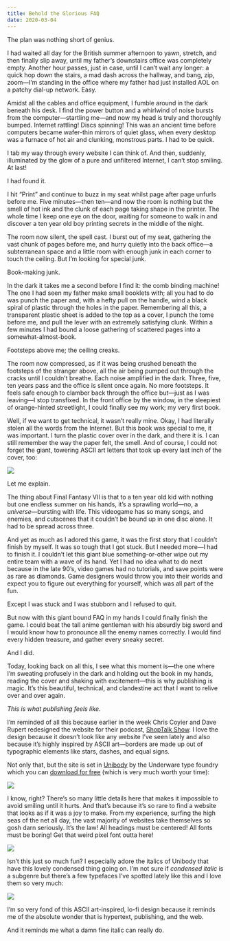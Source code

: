 ```yaml
---
title: Behold the Glorious FAQ
date: 2020-03-04
---
```


The plan was nothing short of genius.

I had waited all day for the British summer afternoon to yawn, stretch, and then finally slip away, until my father’s downstairs office was completely empty. Another hour passes, just in case, until I can’t wait any longer: a quick hop down the stairs, a mad dash across the hallway, and bang, zip, zoom—I’m standing in the office where my father had just installed AOL on a patchy dial-up network. Easy.

Amidst all the cables and office equipment, I fumble around in the dark beneath his desk. I find the power button and a whirlwind of noise bursts from the computer—startling me—and now my head is truly and thoroughly bumped. Internet rattling! Discs spinning! This was an ancient time before computers became wafer-thin mirrors of quiet glass, when every desktop was a furnace of hot air and clunking, monstrous parts. I had to be quick.

I tab my way through every website I can think of. And then, suddenly, illuminated by the glow of a pure and unfiltered Internet, I can’t stop smiling. At last!

I had found it.

I hit “Print” and continue to buzz in my seat whilst page after page unfurls before me. Five minutes—then ten—and now the room is nothing but the smell of hot ink and the clunk of each page taking shape in the printer. The whole time I keep one eye on the door, waiting for someone to walk in and discover a ten year old boy printing secrets in the middle of the night.

The room now silent, the spell cast. I burst out of my seat, gathering the vast chunk of pages before me, and hurry quietly into the back office—a subterranean space and a little room with enough junk in each corner to touch the ceiling. But I’m looking for special junk.

Book-making junk.

In the dark it takes me a second before I find it: the comb binding machine! The one I had seen my father make small booklets with; all you had to do was punch the paper and, with a hefty pull on the handle, wind a black spiral of plastic through the holes in the paper. Remembering all this, a transparent plastic sheet is added to the top as a cover, I punch the tome before me, and pull the lever with an extremely satisfying clunk. Within a few minutes I had bound a loose gathering of scattered pages into a somewhat-almost-book.

Footsteps above me; the ceiling creaks.

The room now compressed, as if it was being crushed beneath the footsteps of the stranger above, all the air being pumped out through the cracks until I couldn’t breathe. Each noise amplified in the dark. Three, five, ten years pass and the office is silent once again. No more footsteps. It feels safe enough to clamber back through the office but—just as I was leaving—I stop transfixed. In the front office by the window, in the sleepiest of orange-hinted streetlight, I could finally see my work; my very first book.

Well, if we want to get technical, it wasn’t really mine. Okay, I had literally stolen all the words from the Internet. But this book was special to me, it was important. I turn the plastic cover over in the dark, and there it is. I can still remember the way the paper felt, the smell. And of course, I could not forget the giant, towering ASCII art letters that took up every last inch of the cover, too:

![](https://buttondown.s3.us-west-2.amazonaws.com/images/fe9a8783-18ea-46c5-a6f1-d70b98836088.png)

Let me explain.

The thing about Final Fantasy VII is that to a ten year old kid with nothing but one endless summer on his hands, it’s a sprawling world—no, a _universe_—bursting with life. This videogame has so many songs, and enemies, and cutscenes that it couldn’t be bound up in one disc alone. It had to be spread across three.

And yet as much as I adored this game, it was the first story that I couldn’t finish by myself. It was so tough that I got stuck. But I needed more—I had to finish it. I couldn’t let this giant blue something-or-other wipe out my entire team with a wave of its hand. Yet I had no idea what to do next because in the late 90’s, video games had no tutorials, and save points were as rare as diamonds. Game designers would throw you into their worlds and expect you to figure out everything for yourself, which was all part of the fun.

Except I was stuck and I was stubborn and I refused to quit.

But now with this giant bound FAQ in my hands I could finally finish the game. I could beat the tall anime gentleman with his absurdly big sword and I would know how to pronounce all the enemy names correctly. I would find every hidden treasure, and gather every sneaky secret.

And I did.

Today, looking back on all this, I see what this moment is—the one where I’m sweating profusely in the dark and holding out the book in my hands, reading the cover and shaking with excitement—this is why publishing is magic. It’s this beautiful, technical, and clandestine act that I want to relive over and over again.

_This is what publishing feels like._

I’m reminded of all this because earlier in the week Chris Coyier and Dave Rupert redesigned the website for their podcast, [ShopTalk Show](https://shoptalkshow.com). I love the design because it doesn’t look like any website I’ve seen lately and also because it’s highly inspired by ASCII art—borders are made up out of typographic elements like stars, dashes, and equal signs.

Not only that, but the site is set in [Unibody](https://underware.nl/fonts/unibody/) by the Underware type foundry which you can [download for free](https://underware.nl/fonts/unibody/download/) (which is very much worth your time):

![](https://buttondown.s3.us-west-2.amazonaws.com/images/dd6ae0a0-3b69-4c23-a21b-198c3d3237da.jpg)

I know, right? There’s so many little details here that makes it impossible to avoid smiling until it hurts. And that’s because it’s so rare to find a website that looks as if it was a joy to make. From my experience, surfing the high seas of the net all day, the vast majority of websites take themselves so gosh darn seriously. It’s the law! All headings must be centered! All fonts must be boring! Get that weird pixel font outta here!

![](https://buttondown.s3.us-west-2.amazonaws.com/images/965ed520-b7c3-47bf-9cd3-5bcaff1fa451.jpg)

Isn’t this just so much fun? I especially adore the italics of Unibody that have this lovely condensed thing going on. I’m not sure if _condensed italic_ is a subgenre but there’s a few typefaces I’ve spotted lately like this and I love them so very much:

![](https://buttondown.s3.us-west-2.amazonaws.com/images/2a4f2d54-9d9d-4e91-bdf5-da582604122c.png)

I’m so very fond of this ASCII art-inspired, lo-fi design because it reminds me of the absolute wonder that is hypertext, publishing, and the web.

And it reminds me what a damn fine italic can really do.

